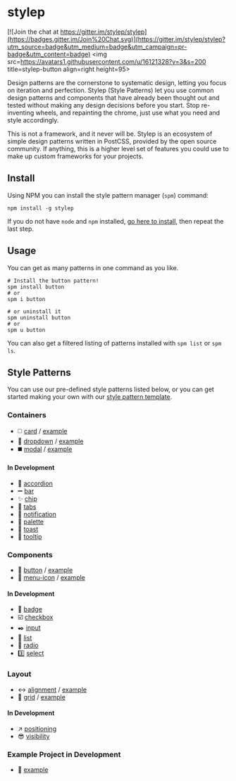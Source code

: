 # stylep

[![Join the chat at https://gitter.im/stylep/stylep](https://badges.gitter.im/Join%20Chat.svg)](https://gitter.im/stylep/stylep?utm_source=badge&utm_medium=badge&utm_campaign=pr-badge&utm_content=badge)
<img src=https://avatars1.githubusercontent.com/u/16121328?v=3&s=200 title=stylep-button align=right height=95>

Design patterns are the cornerstone to systematic design, letting you focus on iteration and perfection. Stylep (Style Patterns) let you use common design patterns and components that have already been thought out and tested without making any design decisions before you start. Stop re-inventing wheels, and repainting the chrome, just use what you need and style accordingly.

This is not a framework, and it never will be. Stylep is an ecosystem of simple design patterns written in PostCSS, provided by the open source community. If anything, this is a higher level set of features you could use to make up custom frameworks for your projects.

## Install
Using NPM you can install the style pattern manager (`spm`) command:

```shell
npm install -g stylep
```

If you do not have `node` and `npm` installed, [go here to install](https://nodejs.org/en/), then repeat the last step.

## Usage
You can get as many patterns in one command as you like.

```shell
# Install the button pattern!
spm install button
# or
spm i button

# or uninstall it
spm uninstall button
# or
spm u button
```

You can also get a filtered listing of patterns installed with `spm list` or `spm ls`.

## Style Patterns
You can use our pre-defined style patterns listed below, or you can get started making your own with our [style pattern template](https://github.com/stylep/stylep-template).

### Containers
* :white_medium_square: [card](https://github.com/stylep/stylep-card) / [example](http://htmlpreview.github.io/?https://github.com/stylep/stylep-card/blob/master/example/index.html)
* :arrow_down_small: [dropdown](https://github.com/stylep/stylep-dropdown) / [example](http://htmlpreview.github.io/?https://github.com/stylep/stylep-dropdown/blob/master/example/index.html)
* :black_medium_square: [modal](https://github.com/stylep/stylep-modal) / [example](http://htmlpreview.github.io/?https://github.com/stylep/stylep-modal/blob/master/example/index.html)

#### In Development
* :small_red_triangle_down: [accordion](https://github.com/stylep/stylep-accordion)
* :heavy_minus_sign: [bar](https://github.com/stylep/stylep-bar)
* :sparkles: [chip](https://github.com/stylep/stylep-chip)
* :bookmark_tabs: [tabs](https://github.com/stylep/stylep-tabs)
* :children_crossing: [notification](https://github.com/stylep/stylep-notification)
* :art: [palette](https://github.com/stylep/stylep-palette)
* :bread: [toast](https://github.com/stylep/stylep-toast)
* :speech_balloon: [tooltip](https://github.com/stylep/stylep-tooltip)

### Components
* :white_square_button: [button](https://github.com/stylep/stylep-button) / [example](http://htmlpreview.github.io/?https://github.com/stylep/stylep-button/blob/master/example/index.html)
* :hamburger: [menu-icon](https://github.com/stylep/stylep-menu-icon) / [example](http://htmlpreview.github.io/?https://github.com/stylep/stylep-menu-icon/blob/master/example/index.html)

#### In Development
* :large_blue_circle: [badge](https://github.com/stylep/stylep-badge)
* :ballot_box_with_check: [checkbox](https://github.com/stylep/stylep-checkbox)
* :black_nib: [input](https://github.com/stylep/stylep-input)
* :memo: [list](https://github.com/stylep/stylep-list)
* :radio_button: [radio](https://github.com/stylep/stylep-radio)
* :three: [select](https://github.com/stylep/stylep-select)

### Layout
* :left_right_arrow: [alignment](https://github.com/stylep/stylep-alignment) / [example](http://htmlpreview.github.io/?https://github.com/stylep/stylep-alignment/blob/master/example/index.html)
* :signal_strength: [grid](https://github.com/stylep/stylep-grid) / [example](http://htmlpreview.github.io/?https://github.com/stylep/stylep-grid/blob/master/example/index.html)

#### In Development
* :arrow_upper_right: [positioning](https://github.com/stylep/stylep-positioning)
* :sunglasses: [visibility](https://github.com/stylep/stylep-visibility)

### Example Project in Development
* :thought_balloon: [example](https://github.com/stylep/stylep-example)

